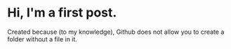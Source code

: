 # Hi, I'm a first post. 
Created because (to my knowledge), Github does not allow you to create a folder without a file in it. 


